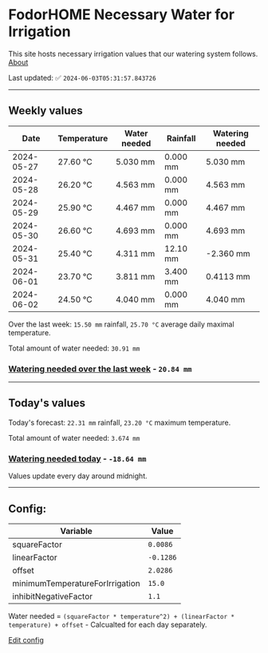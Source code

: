 # FodorHOME Necessary Water for Irrigation

This site hosts necessary irrigation values that our watering system follows. [About](https://github.com/redyau/irrigation)

Last updated: ✅ `2024-06-03T05:31:57.843726`

---

## Weekly values

| Date | Temperature | Water needed | Rainfall | Watering needed |
|-----|-----|-----|-----|-----|
| 2024-05-27 | 27.60 °C | 5.030 mm | 0.000 mm | 5.030 mm |
| 2024-05-28 | 26.20 °C | 4.563 mm | 0.000 mm | 4.563 mm |
| 2024-05-29 | 25.90 °C | 4.467 mm | 0.000 mm | 4.467 mm |
| 2024-05-30 | 26.60 °C | 4.693 mm | 0.000 mm | 4.693 mm |
| 2024-05-31 | 25.40 °C | 4.311 mm | 12.10 mm | -2.360 mm |
| 2024-06-01 | 23.70 °C | 3.811 mm | 3.400 mm | 0.4113 mm |
| 2024-06-02 | 24.50 °C | 4.040 mm | 0.000 mm | 4.040 mm |


Over the last week: `15.50 mm` rainfall, `25.70 °C` average daily maximal temperature.

Total amount of water needed: `30.91 mm`

### [Watering needed over the last week](lastweek.txt) - `20.84 mm`

---

## Today's values

Today's forecast: `22.31 mm` rainfall, `23.20 °C` maximum temperature.

Total amount of water needed: `3.674 mm`

### [Watering needed today](today.txt) - `-18.64 mm`

Values update every day around midnight.

---

## Config:

| Variable | Value |
|-----|-----|
| squareFactor | `0.0086` |
| linearFactor | `-0.1286` |
| offset | `2.0286` |
| minimumTemperatureForIrrigation | `15.0` |
| inhibitNegativeFactor | `1.1` |

Water needed = `(squareFactor * temperature^2) + (linearFactor * temperature) + offset` - Calcualted for each day separately.

[Edit config](https://github.com/RedyAu/irrigation/edit/main/config.json)
